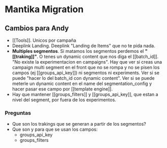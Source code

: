 # Mantika Migration

## Cambios para Andy
- [[Tools]]. Unicos por campaña
- Deeplink Landing. Deeplink "Landing de Items" que no te pida nada. 
- **Multiples segmentos**. Si matamos los segmentos perdemos el **"[[traking]]"**. O tenes un dynamic content que nos diga el [[batch_id]]. "No existe la experimentacion en campaigns". Hay que ver si creas una campaign multi segment en el front que no se rompa y no se pisen los campos (ej [[groups_api_key]]) ni segmentos ni experiments. Ver si se puede "hacer lo del batch_id con dynamic content". Ver si se puede meterle un dynamic content en el name del segmentation_config y hacer pasar ese campo por [[template engine]].
- Hay que mantener [[groups_filters]] y [[groups_api_key]], que estan a nivel del segment, por fuera de los experimentos.


### Preguntas
- Que son los trakings que se generan a partir de los segmentos?
- Que son y para que se usan los campos:
	* groups_api_key
	* groups_filters
